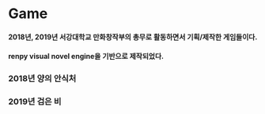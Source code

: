 # Game

#### 2018년, 2019년 서강대학교 만화창작부의 총무로 활동하면서 기획/제작한 게임들이다.
#### renpy visual novel engine을 기반으로 제작되었다.

### 2018년 양의 안식처


### 2019년 검은 비
